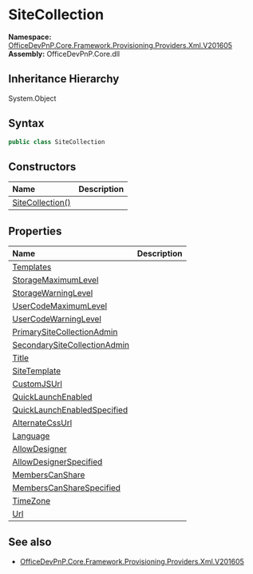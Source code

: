 # SiteCollection
  

**Namespace:** [OfficeDevPnP.Core.Framework.Provisioning.Providers.Xml.V201605](OfficeDevPnP.Core.Framework.Provisioning.Providers.Xml.V201605.md)  
**Assembly:** OfficeDevPnP.Core.dll  
## Inheritance Hierarchy
System.Object  
## Syntax
```C#
public class SiteCollection
```
## Constructors
|**Name**|**Description**|
|:-----|:-----|
| [SiteCollection()](OfficeDevPnP.Core.Framework.Provisioning.Providers.Xml.V201605.SiteCollection.ctor1.md) | 
## Properties
|**Name**|**Description**|
|:-----|:-----|
| [Templates](OfficeDevPnP.Core.Framework.Provisioning.Providers.Xml.V201605.SiteCollection.Templates.md) | 
| [StorageMaximumLevel](OfficeDevPnP.Core.Framework.Provisioning.Providers.Xml.V201605.SiteCollection.StorageMaximumLevel.md) | 
| [StorageWarningLevel](OfficeDevPnP.Core.Framework.Provisioning.Providers.Xml.V201605.SiteCollection.StorageWarningLevel.md) | 
| [UserCodeMaximumLevel](OfficeDevPnP.Core.Framework.Provisioning.Providers.Xml.V201605.SiteCollection.UserCodeMaximumLevel.md) | 
| [UserCodeWarningLevel](OfficeDevPnP.Core.Framework.Provisioning.Providers.Xml.V201605.SiteCollection.UserCodeWarningLevel.md) | 
| [PrimarySiteCollectionAdmin](OfficeDevPnP.Core.Framework.Provisioning.Providers.Xml.V201605.SiteCollection.PrimarySiteCollectionAdmin.md) | 
| [SecondarySiteCollectionAdmin](OfficeDevPnP.Core.Framework.Provisioning.Providers.Xml.V201605.SiteCollection.SecondarySiteCollectionAdmin.md) | 
| [Title](OfficeDevPnP.Core.Framework.Provisioning.Providers.Xml.V201605.SiteCollection.Title.md) | 
| [SiteTemplate](OfficeDevPnP.Core.Framework.Provisioning.Providers.Xml.V201605.SiteCollection.SiteTemplate.md) | 
| [CustomJSUrl](OfficeDevPnP.Core.Framework.Provisioning.Providers.Xml.V201605.SiteCollection.CustomJSUrl.md) | 
| [QuickLaunchEnabled](OfficeDevPnP.Core.Framework.Provisioning.Providers.Xml.V201605.SiteCollection.QuickLaunchEnabled.md) | 
| [QuickLaunchEnabledSpecified](OfficeDevPnP.Core.Framework.Provisioning.Providers.Xml.V201605.SiteCollection.QuickLaunchEnabledSpecified.md) | 
| [AlternateCssUrl](OfficeDevPnP.Core.Framework.Provisioning.Providers.Xml.V201605.SiteCollection.AlternateCssUrl.md) | 
| [Language](OfficeDevPnP.Core.Framework.Provisioning.Providers.Xml.V201605.SiteCollection.Language.md) | 
| [AllowDesigner](OfficeDevPnP.Core.Framework.Provisioning.Providers.Xml.V201605.SiteCollection.AllowDesigner.md) | 
| [AllowDesignerSpecified](OfficeDevPnP.Core.Framework.Provisioning.Providers.Xml.V201605.SiteCollection.AllowDesignerSpecified.md) | 
| [MembersCanShare](OfficeDevPnP.Core.Framework.Provisioning.Providers.Xml.V201605.SiteCollection.MembersCanShare.md) | 
| [MembersCanShareSpecified](OfficeDevPnP.Core.Framework.Provisioning.Providers.Xml.V201605.SiteCollection.MembersCanShareSpecified.md) | 
| [TimeZone](OfficeDevPnP.Core.Framework.Provisioning.Providers.Xml.V201605.SiteCollection.TimeZone.md) | 
| [Url](OfficeDevPnP.Core.Framework.Provisioning.Providers.Xml.V201605.SiteCollection.Url.md) | 
## See also
- [OfficeDevPnP.Core.Framework.Provisioning.Providers.Xml.V201605](OfficeDevPnP.Core.Framework.Provisioning.Providers.Xml.V201605.md)
